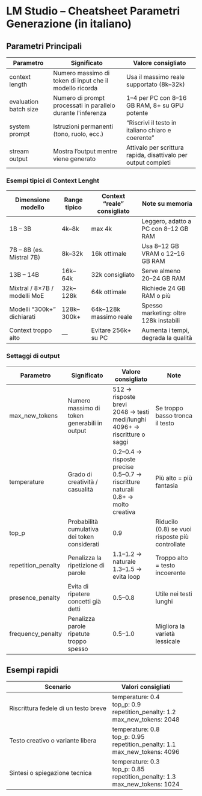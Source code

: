 # LM Studio – Cheatsheet Parametri Generazione (in italiano)

## Parametri Principali

| Parametro | Significato | Valore consigliato |
|------------|--------------|--------------------|
| context length | Numero massimo di token di input che il modello ricorda | Usa il massimo reale supportato (8k–32k) |
| evaluation batch size | Numero di prompt processati in parallelo durante l'inferenza | 1–4 per PC con 8–16 GB RAM, 8+ su GPU potente |
| system prompt | Istruzioni permanenti (tono, ruolo, ecc.) | “Riscrivi il testo in italiano chiaro e coerente” |
| stream output | Mostra l’output mentre viene generato | Attivalo per scrittura rapida, disattivalo per output completi |


### Esempi tipici di Context Lenght

| Dimensione modello | Range tipico | Context “reale” consigliato | Note su memoria |
|--------------------|---------------|-----------------------------|-----------------|
| 1B – 3B | 4k–8k | max 4k | Leggero, adatto a PC con 8–12 GB RAM |
| 7B – 8B (es. Mistral 7B) | 8k–32k | 16k ottimale | Usa 8–12 GB VRAM o 12–16 GB RAM |
| 13B – 14B | 16k–64k | 32k consigliato | Serve almeno 20–24 GB RAM |
| Mixtral / 8×7B / modelli MoE | 32k–128k | 64k ottimale | Richiede 24 GB RAM o più |
| Modelli “300k+” dichiarati | 128k–300k+ | 64k–128k massimo reale | Spesso marketing: oltre 128k instabili |
| Context troppo alto | — | Evitare 256k+ su PC | Aumenta i tempi, degrada la qualità |

### Settaggi di output

| Parametro | Significato | Valore consigliato | Note |
|------------|--------------|--------------------|------|
| max_new_tokens | Numero massimo di token generabili in output | 512 → risposte brevi<br>2048 → testi medi/lunghi<br>4096+ → riscritture o saggi | Se troppo basso tronca il testo |
| temperature | Grado di creatività / casualità | 0.2–0.4 → risposte precise<br>0.5–0.7 → riscritture naturali<br>0.8+ → molto creativa | Più alto = più fantasia |
| top_p | Probabilità cumulativa dei token considerati | 0.9 | Riducilo (0.8) se vuoi risposte più controllate |
| repetition_penalty | Penalizza la ripetizione di parole | 1.1–1.2 → naturale<br>1.3–1.5 → evita loop | Troppo alto = testo incoerente |
| presence_penalty | Evita di ripetere concetti già detti | 0.5–0.8 | Utile nei testi lunghi |
| frequency_penalty | Penalizza parole ripetute troppo spesso | 0.5–1.0 | Migliora la varietà lessicale |


## Esempi rapidi

| Scenario | Valori consigliati |
|-----------|--------------------|
| Riscrittura fedele di un testo breve | temperature: 0.4<br> top_p: 0.9<br> repetition_penalty: 1.2<br> max_new_tokens: 2048 |
| Testo creativo o variante libera | temperature: 0.8<br> top_p: 0.95<br> repetition_penalty: 1.1<br> max_new_tokens: 4096 |
| Sintesi o spiegazione tecnica | temperature: 0.3<br> top_p: 0.85<br> repetition_penalty: 1.3<br> max_new_tokens: 1024 |

